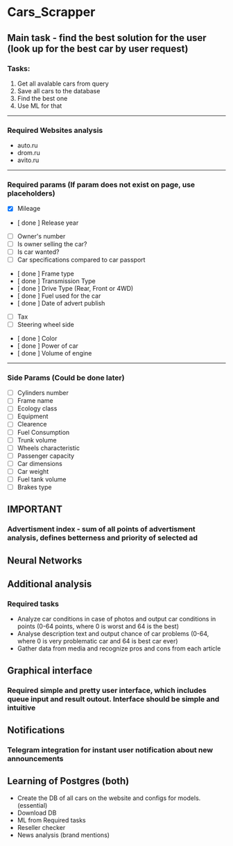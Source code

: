 # Cars_Scrapper

## Main task - find the best solution for the user (look up for the best car by user request)

### Tasks:
1.  Get all avalable cars from query
2. Save all cars to the database
3. Find the best one
4. Use ML for that

---

### Required Websites analysis

* auto.ru
* drom.ru
* avito.ru

---

### Required params (If param does not exist on page, use placeholders)

- [X] Mileage
- [ done ] Release year
- [ ] Owner's number
- [ ] Is owner selling the car?
- [ ] Is car wanted?
- [ ] Car specifications compared to car passport
- [ done ] Frame type
- [ done ] Transmission Type
- [ done ] Drive Type (Rear, Front or 4WD)
- [ done ] Fuel used for the car
- [ done ] Date of advert publish
- [ ] Tax
- [ ] Steering wheel side
- [ done ] Color
- [ done ] Power of car
- [ done ] Volume of engine
---
### Side Params (Could be done later)
- [ ] Cylinders number
- [ ] Frame name
- [ ] Ecology class
- [ ] Equipment
- [ ] Clearence
- [ ] Fuel Consumption
- [ ] Trunk volume
- [ ] Wheels characteristic
- [ ] Passenger capacity
- [ ] Car dimensions
- [ ] Car weight
- [ ] Fuel tank volume
- [ ] Brakes type

## **IMPORTANT**
### Advertisment index - sum of all points of advertisment analysis, defines betterness and priority of selected ad

## Neural Networks

## Additional analysis

### Required tasks

* Analyze car conditions in case of photos and output car conditions in points (0-64 points, where 0 is worst and 64 is the best)
* Analyse description text and output chance of car problems (0-64, where 0 is very problematic car and 64 is best car ever)
* Gather data from media and recognize pros and cons from each article

## Graphical interface

### Required simple and pretty user interface, which includes queue input and result outout. Interface should be simple and intuitive

## Notifications

### Telegram integration for instant user notification about new announcements

## Learning of Postgres (both)

* Create the DB of all cars on the website and configs for models. (essential)
* Download DB
* ML from Required tasks
* Reseller checker
* News analysis (brand mentions)

